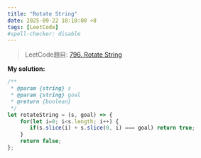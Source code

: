 ```yaml
---
title: "Rotate String"
date: 2025-09-22 10:10:00 +8
tags: [LeetCode]
#spell-checker: disable
---
```


> LeetCode題目: [796. Rotate String](https://leetcode.com/problems/rotate-string/description/)

**My solution:**
```js
/**
 * @param {string} s
 * @param {string} goal
 * @return {boolean}
 */
let rotateString = (s, goal) => {
    for(let i=0; i<s.length; i++) {
       if(s.slice(i) + s.slice(0, i) === goal) return true;
    }
    return false;
};
```
